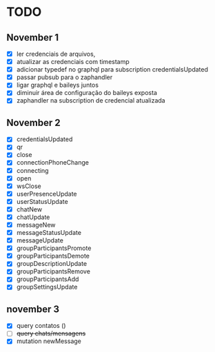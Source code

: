 # TODO
## November 1
- [x] ler credenciais de arquivos,
- [x] atualizar as credenciais com timestamp
- [x] adicionar typedef no graphql para subscription credentialsUpdated
- [x] passar pubsub para o zaphandler
- [x] ligar graphql e baileys juntos
- [x] diminuir área de configuração do baileys exposta
- [x] zaphandler na subscription de credencial atualizada

## November 2
- [x] credentialsUpdated
- [x] qr
- [x] close
- [x] connectionPhoneChange
- [x] connecting
- [x] open
- [x] wsClose
- [x] userPresenceUpdate
- [x] userStatusUpdate
- [x] chatNew
- [x] chatUpdate
- [x] messageNew
- [x] messageStatusUpdate
- [x] messageUpdate
- [x] groupParticipantsPromote
- [x] groupParticipantsDemote
- [x] groupDescriptionUpdate
- [x] groupParticipantsRemove
- [x] groupParticipantsAdd
- [x] groupSettingsUpdate

## november 3
- [x] query contatos ()
- [ ] ~~query chats/mensagens~~
- [x] mutation newMessage
